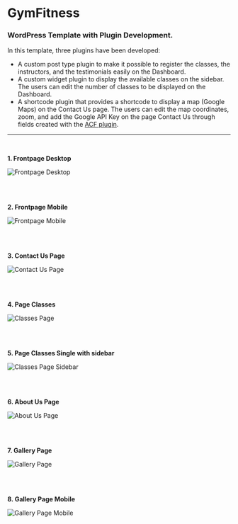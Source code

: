 # GymFitness

### WordPress Template with Plugin Development.

In this template, three plugins have been developed:

* A custom post type plugin to make it possible to register the classes, the instructors, and the testimonials easily on the Dashboard. 
* A custom widget plugin to display the available classes on the sidebar. The users can edit the number of classes to be displayed on the Dashboard.
* A shortcode plugin that provides a shortcode to display a map (Google Maps) on the Contact Us page. The users can edit the map coordinates, zoom, and add the Google API Key on the page Contact Us through fields created with the [ACF plugin](https://www.advancedcustomfields.com/blog/google-maps-api-settings/).

---

<br/>

**1. Frontpage Desktop**

![Frontpage Desktop](/project-images-github/frontpage-desktop.png)


<br/>
<br/>

**2. Frontpage Mobile**

![Frontpage Mobile](/project-images-github/frontpage-mobile.png)


<br/>
<br/>

**3. Contact Us Page**

![Contact Us Page](/project-images-github/contact-us.png)


<br/>
<br/>

**4. Page Classes**

![Classes Page](/project-images-github/classes.png)


<br/>
<br/>

**5. Page Classes Single with sidebar**

![Classes Page Sidebar](/project-images-github/classes-single.png)


<br/>
<br/>

**6. About Us Page**

![About Us Page](/project-images-github/about-us.png)


<br/>
<br/>

**7. Gallery Page**

![Gallery Page](/project-images-github/gallery.png)


<br/>
<br/>

**8. Gallery Page Mobile**

![Gallery Page Mobile](/project-images-github/gallery-mobile.png)

